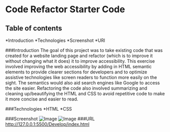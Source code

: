 # Code Refactor Starter Code
## Table of contents
*Introduction
*Technologies
*Screenshot
*URl

###Introduction
The goal of this project was to take existing code that was created for a website landing page and refactor (which is to improve it without changing what it does) it to improve accessibility. This exercise involved improving the web accessibility by adding in HTML semantic elements to provide clearer sections for developers and to optimize assistive technologies like screen readers to function more easily on the sight. The semantics would also aid search engines like Google to access the site easier. Refactoring the code also involved summarizing and cleaning up/beautifying the HTML and CSS to avoid repetitive code to make it more concise and easier to read.

###Technologies
*HTML
*CSS

###Screenshot
![Image](https://www.screencast.com/t/u3D08liA)
![Image](https://www.screencast.com/t/k3ebf8nD)
###URL
http://127.0.0.1:5500/Develop/index.html

